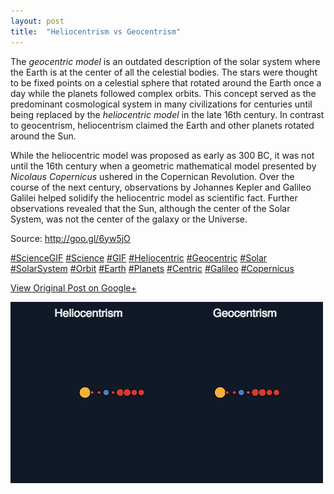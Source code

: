 ```yaml
---
layout: post
title:  "Heliocentrism vs Geocentrism"
---
```


The _geocentric model_ is an outdated description of the solar system where
the Earth is at the center of all the celestial bodies. The stars were thought
to be fixed points on a celestial sphere that rotated around the Earth once a
day while the planets followed complex orbits. This concept served as the
predominant cosmological system in many civilizations for centuries until
being replaced by the _heliocentric model_ in the late 16th century. In
contrast to geocentrism, heliocentrism claimed the Earth and other planets
rotated around the Sun.  
  
While the heliocentric model was proposed as early as 300 BC, it was not until
the 16th century when a geometric mathematical model presented by _Nicolaus
Copernicus_ ushered in the Copernican Revolution. Over the course of the next
century, observations by Johannes Kepler and Galileo Galilei helped solidify
the heliocentric model as scientific fact. Further observations revealed that
the Sun, although the center of the Solar System, was not the center of the
galaxy or the Universe.  
  
Source: <http://goo.gl/6yw5jO>  
  
[#ScienceGIF](https://plus.google.com/s/%23ScienceGIF/posts)
[#Science](https://plus.google.com/s/%23Science/posts)
[#GIF](https://plus.google.com/s/%23GIF/posts)
[#Heliocentric](https://plus.google.com/s/%23Heliocentric/posts)
[#Geocentric](https://plus.google.com/s/%23Geocentric/posts)
[#Solar](https://plus.google.com/s/%23Solar/posts)
[#SolarSystem](https://plus.google.com/s/%23SolarSystem/posts)
[#Orbit](https://plus.google.com/s/%23Orbit/posts)
[#Earth](https://plus.google.com/s/%23Earth/posts)
[#Planets](https://plus.google.com/s/%23Planets/posts)
[#Centric](https://plus.google.com/s/%23Centric/posts)
[#Galileo](https://plus.google.com/s/%23Galileo/posts)
[#Copernicus](https://plus.google.com/s/%23Copernicus/posts)

[View Original Post on Google+](https://plus.google.com/+ColinSullender/posts/JvB9pBi9tBu)

![Heliocentrism vs Geocentrism](/assets/img/2016-07-25-Heliocentrism-vs-Geocentrism.gif)
